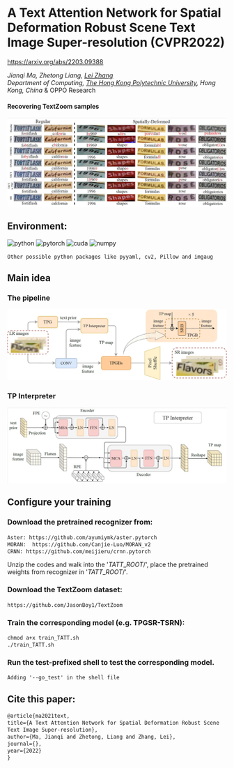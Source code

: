 # A Text Attention Network for Spatial Deformation Robust Scene Text Image Super-resolution (CVPR2022)

https://arxiv.org/abs/2203.09388

_Jianqi Ma, Zhetong Liang, [Lei Zhang](https://www4.comp.polyu.edu.hk/~cslzhang)_  
_Department of Computing, [The Hong Kong Polytechnic University](http://www.comp.polyu.edu.hk), Hong Kong, China_ & OPPO Research

#### Recovering TextZoom samples
![TATT visualization](./visualizations/TATT-vis.jpg)

## Environment:


![python](https://img.shields.io/badge/python-v3.8-green.svg?style=plastic)
![pytorch](https://img.shields.io/badge/pytorch-v1.8-green.svg?style=plastic)
![cuda](https://img.shields.io/badge/cuda-v11.0-green.svg?style=plastic)
![numpy](https://img.shields.io/badge/numpy-1.18-green.svg?style=plastic)

```
Other possible python packages like pyyaml, cv2, Pillow and imgaug
```

## Main idea
### The pipeline
<img src="./visualizations/TATT_pipeline_v2.jpg" width="720px"/> 

### TP Interpreter
<img src="./visualizations/TATT-TP_Interpreter.jpg" width="720px"> 

## Configure your training
### Download the pretrained recognizer from: 

	Aster: https://github.com/ayumiymk/aster.pytorch  
	MORAN:  https://github.com/Canjie-Luo/MORAN_v2  
	CRNN: https://github.com/meijieru/crnn.pytorch

Unzip the codes and walk into the '$TATT\_ROOT$/', place the pretrained weights from recognizer in '$TATT\_ROOT$/'.

### Download the TextZoom dataset:

	https://github.com/JasonBoy1/TextZoom

### Train the corresponding model (e.g. TPGSR-TSRN):
```
chmod a+x train_TATT.sh
./train_TATT.sh
```

### Run the test-prefixed shell to test the corresponding model.
```
Adding '--go_test' in the shell file
```
## Cite this paper:

	@article{ma2021text,
  	title={A Text Attention Network for Spatial Deformation Robust Scene Text Image Super-resolution},
  	author={Ma, Jianqi and Zhetong, Liang and Zhang, Lei},
  	journal={},
  	year={2022}
	}


